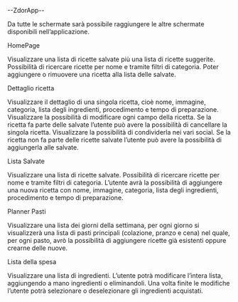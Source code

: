 --ZdorApp--


Da tutte le schermate sarà possibile raggiungere le altre schermate disponibili nell’applicazione.


HomePage


Visualizzare una lista di ricette salvate più una lista di ricette suggerite. 
Possibilità di ricercare ricette per nome e tramite filtri di categoria. 
Poter aggiungere o rimuovere una ricetta alla lista delle salvate.


Dettaglio ricetta


Visualizzare il dettaglio di una singola ricetta, cioè nome, immagine, categoria, lista degli ingredienti, procedimento e tempo di preparazione. 
Visualizzare la possibilità di modificare ogni campo della ricetta. 
Se la ricetta fa parte delle salvate l’utente può avere la possibilità di cancellare la singola ricetta.
Visualizzare la possibilità di condividerla nei vari social. 
Se la ricetta non fa parte delle ricette salvate l’utente può avere la possibilità di aggiungerla alle salvate.


Lista Salvate


Visualizzare una lista di ricette salvate.
Possibilità di ricercare ricette per nome e tramite filtri di categoria.
L’utente avrà la possibilità di aggiungere una nuova ricetta con nome, immagine, categoria, lista degli ingredienti, procedimento e tempo di preparazione.


Planner Pasti


Visualizzare una lista dei giorni della settimana, per ogni giorno si visualizzerà una lista di pasti principali (colazione, pranzo e cena) nel quale, per ogni pasto, avrò la possibilità di aggiungere ricette già esistenti oppure crearne delle nuove. 


Lista della spesa


Visualizzare una lista di ingredienti. L’utente potrà modificare l’intera lista, aggiungendo a mano ingredienti o eliminandoli. Una volta finite le modifiche l’utente potrà selezionare o deselezionare gli ingredienti acquistati.
